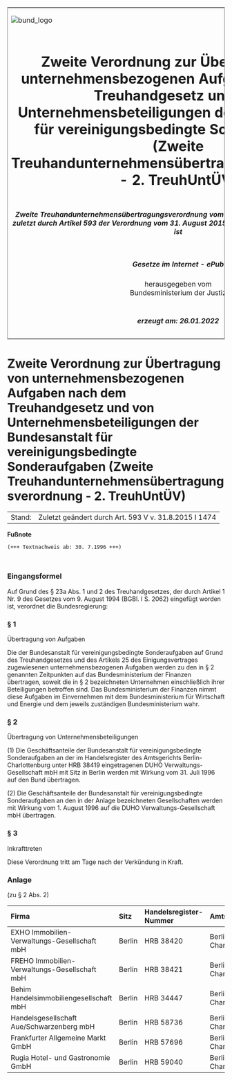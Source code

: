 <span id="DECKBLATT.html"></span>

<table border="0" frame="border" width="100%">

<tr valign="top">

<td align="left">

![bund\_logo](BfJ_2021_Web_de_de.gif)

</td>

<td align="right">

 

</td>

</tr>

<tr align="center" valign="middle">

<td colspan="2">

# Zweite Verordnung zur Übertragung von unternehmensbezogenen Aufgaben nach dem Treuhandgesetz und von Unternehmensbeteiligungen der Bundesanstalt für vereinigungsbedingte Sonderaufgaben (Zweite Treuhandunternehmensübertragungsverordnung - 2. TreuhUntÜV)

</td>

</tr>

<tr align="center" valign="middle">

<td colspan="2">

##### Zweite Treuhandunternehmensübertragungsverordnung vom 25. Juli 1996 (BGBl. I S. 1115), die zuletzt durch Artikel 593 der Verordnung vom 31. August 2015 (BGBl. I S. 1474) geändert worden ist

</td>

</tr>

<tr align="center" valign="middle">

<td colspan="2">

  
  

##### Gesetze im Internet - ePub  
  
herausgegeben vom  
Bundesministerium der Justiz

</td>

</tr>

<tr align="center" valign="bottom">

<td colspan="2">

  
  

##### erzeugt am: 26.01.2022

</td>

</tr>

</table>

<span id="BJNR111500996.html"></span>

# Zweite Verordnung zur Übertragung von unternehmensbezogenen Aufgaben nach dem Treuhandgesetz und von Unternehmensbeteiligungen der Bundesanstalt für vereinigungsbedingte Sonderaufgaben (Zweite Treuhandunternehmensübertragungsverordnung - 2. TreuhUntÜV)

<div>

<div class="jnhtml">

|        |                                                       |
| ------ | ----------------------------------------------------- |
| Stand: | Zuletzt geändert durch Art. 593 V v. 31.8.2015 I 1474 |

</div>

</div>

<div>

  
**Fußnote**

<div class="jnhtml">

<div>

<div class="jurAbsatz">

  

``` 
(+++ Textnachweis ab: 30. 7.1996 +++)

 
```

</div>

</div>

</div>

</div>

<span id="BJNR111500996BJNE000100310.html"></span>

### Eingangsformel  

<div>

<div class="jnhtml">

<div>

<div class="jurAbsatz">

Auf Grund des § 23a Abs. 1 und 2 des Treuhandgesetzes, der durch Artikel
1 Nr. 9 des Gesetzes vom 9. August 1994 (BGBl. I S. 2062) eingefügt
worden ist, verordnet die Bundesregierung:

</div>

</div>

</div>

</div>

<span id="BJNR111500996BJNE000204377.html"></span>

### § 1  
Übertragung von Aufgaben

<div>

<div class="jnhtml">

<div>

<div class="jurAbsatz">

Die der Bundesanstalt für vereinigungsbedingte Sonderaufgaben auf Grund
des Treuhandgesetzes und des Artikels 25 des Einigungsvertrages
zugewiesenen unternehmensbezogenen Aufgaben werden zu den in § 2
genannten Zeitpunkten auf das Bundesministerium der Finanzen übertragen,
soweit die in § 2 bezeichneten Unternehmen einschließlich ihrer
Beteiligungen betroffen sind. Das Bundesministerium der Finanzen nimmt
diese Aufgaben im Einvernehmen mit dem Bundesministerium für Wirtschaft
und Energie und dem jeweils zuständigen Bundesministerium wahr.

</div>

</div>

</div>

</div>

<span id="BJNR111500996BJNE000300310.html"></span>

### § 2  
Übertragung von Unternehmensbeteiligungen

<div>

<div class="jnhtml">

<div>

<div class="jurAbsatz">

(1) Die Geschäftsanteile der Bundesanstalt für vereinigungsbedingte
Sonderaufgaben an der im Handelsregister des Amtsgerichts
Berlin-Charlottenburg unter HRB 38419 eingetragenen DUHO
Verwaltungs-Gesellschaft mbH mit Sitz in Berlin werden mit Wirkung vom
31. Juli 1996 auf den Bund übertragen.

</div>

<div class="jurAbsatz">

(2) Die Geschäftsanteile der Bundesanstalt für vereinigungsbedingte
Sonderaufgaben an den in der Anlage bezeichneten Gesellschaften werden
mit Wirkung vom 1. August 1996 auf die DUHO Verwaltungs-Gesellschaft mbH
übertragen.

</div>

</div>

</div>

</div>

<span id="BJNR111500996BJNE000400310.html"></span>

### § 3  
Inkrafttreten

<div>

<div class="jnhtml">

<div>

<div class="jurAbsatz">

Diese Verordnung tritt am Tage nach der Verkündung in Kraft.

</div>

</div>

</div>

</div>

<span id="BJNR111500996BJNE000500310.html"></span>

### Anlage  
(zu § 2 Abs. 2)

<div>

<div class="jnhtml">

<div>

<div class="jurAbsatz">

| Firma                                         | Sitz   | Handelsregister-Nummer | Amtsgericht           |
| :-------------------------------------------- | :----- | :--------------------- | :-------------------- |
| EXHO Immobilien-Verwaltungs-Gesellschaft mbH  | Berlin | HRB 38420              | Berlin-Charlottenburg |
| FREHO Immobilien-Verwaltungs-Gesellschaft mbH | Berlin | HRB 38421              | Berlin-Charlottenburg |
| Behim Handelsimmobiliengesellschaft mbH       | Berlin | HRB 34447              | Berlin-Charlottenburg |
| Handelsgesellschaft Aue/Schwarzenberg mbH     | Berlin | HRB 58736              | Berlin-Charlottenburg |
| Frankfurter Allgemeine Markt GmbH             | Berlin | HRB 57696              | Berlin-Charlottenburg |
| Rugia Hotel- und Gastronomie GmbH             | Berlin | HRB 59040              | Berlin-Charlottenburg |

</div>

</div>

</div>

</div>
